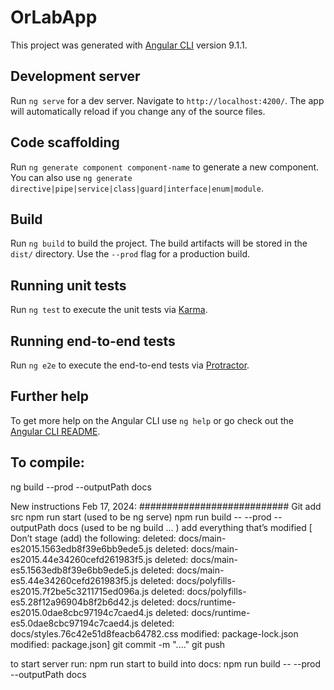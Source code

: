 # OrLabApp

This project was generated with [Angular CLI](https://github.com/angular/angular-cli) version 9.1.1.

## Development server

Run `ng serve` for a dev server. Navigate to `http://localhost:4200/`. The app will automatically reload if you change any of the source files.

## Code scaffolding

Run `ng generate component component-name` to generate a new component. You can also use `ng generate directive|pipe|service|class|guard|interface|enum|module`.

## Build

Run `ng build` to build the project. The build artifacts will be stored in the `dist/` directory. Use the `--prod` flag for a production build.

## Running unit tests

Run `ng test` to execute the unit tests via [Karma](https://karma-runner.github.io).

## Running end-to-end tests

Run `ng e2e` to execute the end-to-end tests via [Protractor](http://www.protractortest.org/).

## Further help

To get more help on the Angular CLI use `ng help` or go check out the [Angular CLI README](https://github.com/angular/angular-cli/blob/master/README.md).

## To compile:

 ng build --prod --outputPath docs

New instructions Feb 17, 2024:
###########################
Git add src
npm run start (used to be ng serve)
npm run build -- --prod --outputPath docs (used to be ng build ... )
add everything that’s modified
[ Don’t stage (add) the following:
deleted:    docs/main-es2015.1563edb8f39e6bb9ede5.js
	deleted:    docs/main-es2015.44e34260cefd261983f5.js
	deleted:    docs/main-es5.1563edb8f39e6bb9ede5.js
	deleted:    docs/main-es5.44e34260cefd261983f5.js
	deleted:    docs/polyfills-es2015.7f2be5c3211715ed096a.js
	deleted:    docs/polyfills-es5.28f12a96904b8f2b6d42.js
	deleted:    docs/runtime-es2015.0dae8cbc97194c7caed4.js
	deleted:    docs/runtime-es5.0dae8cbc97194c7caed4.js
	deleted:    docs/styles.76c42e51d8feacb64782.css
	modified:   package-lock.json
	modified:   package.json]
git commit -m "...."
git push


to start server run: npm run start
to build into docs: npm run build -- --prod --outputPath docs
